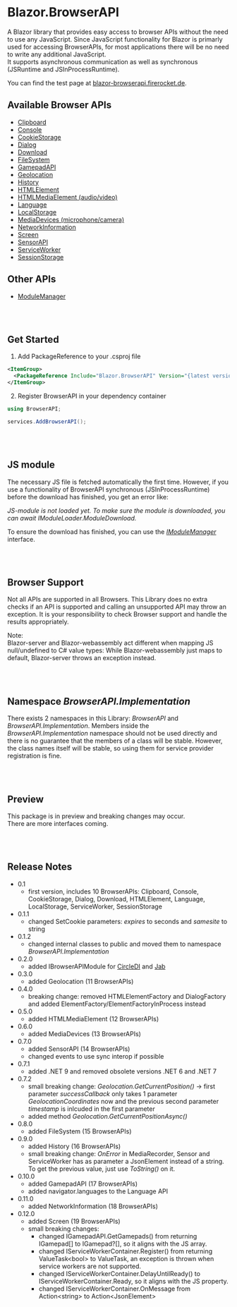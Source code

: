 # Blazor.BrowserAPI

A Blazor library that provides easy access to browser APIs without the need to use any JavaScript.
Since JavaScript functionality for Blazor is primarly used for accessing BrowserAPIs, for most applications there will be no need to write any additional JavaScript.  
It supports asynchronous communication as well as synchronous (JSRuntime and JSInProcessRuntime).

You can find the test page at [blazor-browserapi.firerocket.de](https://blazor-browserapi.firerocket.de).


## Available Browser APIs

- [Clipboard](Blazor.BrowserAPI/BrowserAPIs/Clipboard/Clipboard.md)
- [Console](Blazor.BrowserAPI/BrowserAPIs/Console/Console.md)
- [CookieStorage](Blazor.BrowserAPI/BrowserAPIs/CookieStorage/CookieStorage.md)
- [Dialog](Blazor.BrowserAPI/BrowserAPIs/Dialog/Dialog.md)
- [Download](Blazor.BrowserAPI/BrowserAPIs/Download/Download.md)
- [FileSystem](Blazor.BrowserAPI/BrowserAPIs/FileSystem/FileSystem.md)
- [GamepadAPI](Blazor.BrowserAPI/BrowserAPIs/GamepadAPI/GamepadAPI.md)
- [Geolocation](Blazor.BrowserAPI/BrowserAPIs/Geolocation/Geolocation.md)
- [History](Blazor.BrowserAPI/BrowserAPIs/History/History.md)
- [HTMLElement](Blazor.BrowserAPI/BrowserAPIs/HTMLElement/HTMLElement.md)
- [HTMLMediaElement (audio/video)](Blazor.BrowserAPI/BrowserAPIs/HTMLMediaElement/HTMLMediaElement.md)
- [Language](Blazor.BrowserAPI/BrowserAPIs/Language/Language.md)
- [LocalStorage](Blazor.BrowserAPI/BrowserAPIs/LocalStorage/LocalStorage.md)
- [MediaDevices (microphone/camera)](Blazor.BrowserAPI/BrowserAPIs/MediaDevices/MediaDevices.md)
- [NetworkInformation](Blazor.BrowserAPI/BrowserAPIs/NetworkInformation/NetworkInformation.md)
- [Screen](Blazor.BrowserAPI/BrowserAPIs/Screen/Screen.md)
- [SensorAPI](Blazor.BrowserAPI/BrowserAPIs/SensorAPI/SensorAPI.md)
- [ServiceWorker](Blazor.BrowserAPI/BrowserAPIs/ServiceWorker/ServiceWorker.md)
- [SessionStorage](Blazor.BrowserAPI/BrowserAPIs/SessionStorage/SessionStorage.md)

## Other APIs

- [ModuleManager](Blazor.BrowserAPI/ModuleManager/ModuleManager.md)


<br></br>
## Get Started

1. Add PackageReference to your .csproj file

```xml
<ItemGroup>
  <PackageReference Include="Blazor.BrowserAPI" Version="{latest version}" />
</ItemGroup>
```

2. Register BrowserAPI in your dependency container

```csharp
using BrowserAPI;

services.AddBrowserAPI();
```


<br></br>
## JS module

The necessary JS file is fetched automatically the first time.
However, if you use a functionality of BrowserAPI synchronous (JSInProcessRuntime) before the download has finished, you get an error like:

*JS-module is not loaded yet. To make sure the module is downloaded, you can await IModuleLoader.ModuleDownload.*

To ensure the download has finished, you can use the [*IModuleManager*](Blazor.BrowserAPI/ModuleManager/ModuleManager.md) interface.


<br></br>
## Browser Support

Not all APIs are supported in all Browsers.
This Library does no extra checks if an API is supported and calling an unsupported API may throw an exception.
It is your responsibility to check Browser support and handle the results appropriately.

Note:  
Blazor-server and Blazor-webassembly act different when mapping JS null/undefined to C# value types:
While Blazor-webassembly just maps to default, Blazor-server throws an exception instead.


<br></br>
## Namespace *BrowserAPI.Implementation*

There exists 2 namespaces in this Library: *BrowserAPI* and *BrowserAPI.Implementation*.
Members inside the *BrowserAPI.Implementation* namespace should not be used directly and there is no guarantee that the members of a class will be stable.
However, the class names itself will be stable, so using them for service provider registration is fine.


<br></br>
## Preview

This package is in preview and breaking changes may occur.  
There are more interfaces coming.


<br></br>
## Release Notes

- 0.1
  - first version, includes 10 BrowserAPIs: Clipboard, Console, CookieStorage, Dialog, Download, HTMLElement, Language, LocalStorage, ServiceWorker, SessionStorage
- 0.1.1
  - changed SetCookie parameters: *expires* to seconds and *samesite* to string
- 0.1.2
  - changed internal classes to public and moved them to namespace *BrowserAPI.Implementation*
- 0.2.0
  - added IBrowserAPIModule for [CircleDI](https://github.com/BlackWhiteYoshi/CircleDI) and [Jab](https://github.com/pakrym/jab)
- 0.3.0
  - added Geolocation (11 BrowserAPIs)
- 0.4.0
  - breaking change: removed HTMLElementFactory and DialogFactory and added ElementFactory/ElementFactoryInProcess instead
- 0.5.0
  - added HTMLMediaElement (12 BrowserAPIs)
- 0.6.0
  - added MediaDevices (13 BrowserAPIs)
- 0.7.0
  - added SensorAPI (14 BrowserAPIs)  
  - changed events to use sync interop if possible
- 0.7.1
  - added .NET 9 and removed obsolete versions .NET 6 and .NET 7
- 0.7.2
  - small breaking change: *Geolocation.GetCurrentPosition()* -> first parameter *successCallback* only takes 1 parameter *GeolocationCoordinates* now and the previous second parameter *timestamp* is inlcuded in the first parameter
  - added method *Geolocation.GetCurrentPositionAsync()*
- 0.8.0
  - added FileSystem (15 BrowserAPIs)
- 0.9.0
  - added History (16 BrowserAPIs)
  - small breaking change: *OnError* in MediaRecorder, Sensor and ServiceWorker has as parameter a JsonElement instead of a string. To get the previous value, just use *ToString()* on it.
- 0.10.0
  - added GamepadAPI (17 BrowserAPIs)
  - added navigator.languages to the Language API
- 0.11.0
  - added NetworkInformation (18 BrowserAPIs)
- 0.12.0
  - added Screen (19 BrowserAPIs)
  - small breaking changes:
    - changed IGamepadAPI.GetGamepads() from returning IGamepad[] to IGamepad?[], so it aligns with the JS array.
    - changed IServiceWorkerContainer.Register() from returning ValueTask&lt;bool&gt; to ValueTask, an exception is thrown when service workers are not supported.
    - changed IServiceWorkerContainer.DelayUntilReady() to IServiceWorkerContainer.Ready, so it aligns with the JS property.
    - changed IServiceWorkerContainer.OnMessage from Action&lt;string&gt; to Action&lt;JsonElement&gt;
